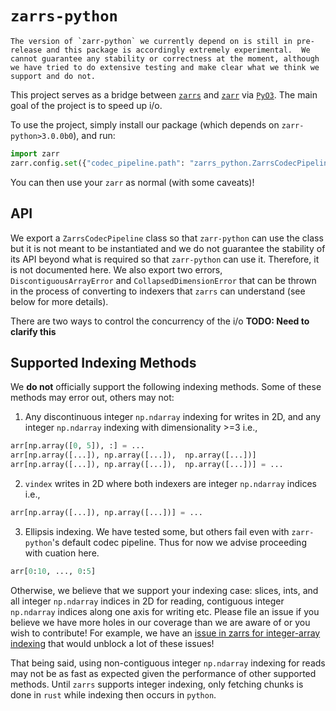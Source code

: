 # `zarrs-python`

```{warning}
The version of `zarr-python` we currently depend on is still in pre-release and this package is accordingly extremely experimental.  We cannot guarantee any stability or correctness at the moment, although we have tried to do extensive testing and make clear what we think we support and do not.
```

This project serves as a bridge between [`zarrs`](https://docs.rs/zarrs/latest/zarrs/) and [`zarr`](https://zarr.readthedocs.io/en/latest/index.html) via [`PyO3`](https://pyo3.rs/v0.22.3/).  The main goal of the project is to speed up i/o.

To use the project, simply install our package (which depends on `zarr-python>3.0.0b0`), and run:

```python
import zarr
zarr.config.set({"codec_pipeline.path": "zarrs_python.ZarrsCodecPipeline"})
```

You can then use your `zarr` as normal (with some caveats)!

## API

We export a `ZarrsCodecPipeline` class so that `zarr-python` can use the class but it is not meant to be instantiated and we do not guarantee the stability of its API beyond what is required so that `zarr-python` can use it.  Therefore, it is not documented here.  We also export two errors, `DiscontiguousArrayError` and `CollapsedDimensionError` that can be thrown in the process of converting to indexers that `zarrs` can understand (see below for more details).

There are two ways to control the concurrency of the i/o **TODO: Need to clarify this**

## Supported Indexing Methods

We **do not** officially support the following indexing methods.  Some of these methods may error out, others may not:

1. Any discontinuous integer `np.ndarray` indexing for writes in 2D, and any integer `np.ndarray` indexing with dimensionality >=3 i.e.,
```python
arr[np.array([0, 5]), :] = ...
arr[np.array([...]), np.array([...]),  np.array([...])]
arr[np.array([...]), np.array([...]),  np.array([...])] = ...
```
2. `vindex` writes in 2D where both indexers are integer `np.ndarray` indices i.e.,
```python
arr[np.array([...]), np.array([...])] = ...
```
3. Ellipsis indexing.  We have tested some, but others fail even with `zarr-python`'s default codec pipeline.  Thus for now we advise proceeding with cuation here.
```python
arr[0:10, ..., 0:5]
```

Otherwise, we believe that we support your indexing case: slices, ints, and all integer `np.ndarray` indices in 2D for reading, contiguous integer `np.ndarray` indices along one axis for writing etc.  Please file an issue if you believe we have more holes in our coverage than we are aware of or you wish to contribute!  For example, we have an [issue in zarrs for integer-array indexing](https://github.com/LDeakin/zarrs/issues/52) that would unblock a lot of these issues!

That being said, using non-contiguous integer `np.ndarray` indexing for reads may not be as fast as expected given the performance of other supported methods.  Until `zarrs` supports integer indexing, only fetching chunks is done in `rust` while indexing then occurs in `python`.